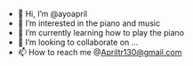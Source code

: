 - 👋 Hi, I’m @ayoapril
- 👀 I’m interested in the piano and music
- 🌱 I’m currently learning how to play the piano
- 💞️ I’m looking to collaborate on ...
- 📫 How to reach me @Apriltr130@gmail.com

<!---
ayoapril/ayoapril is a ✨ special ✨ repository because its `README.md` (this file) appears on your GitHub profile.
You can click the Preview link to take a look at your changes.
--->
